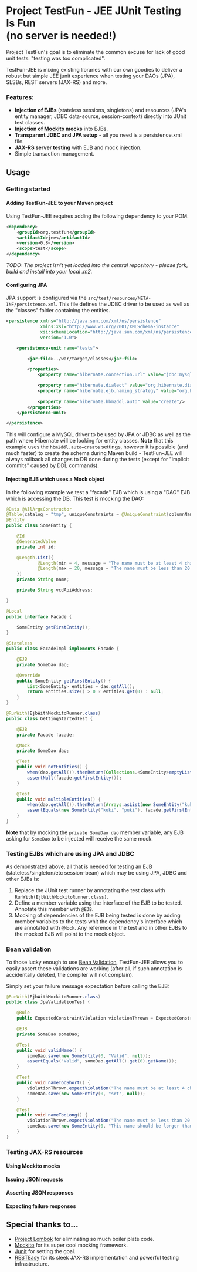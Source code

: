 Project TestFun - JEE JUnit Testing Is Fun<br>(no server is needed!)
================================================================
Project TestFun's goal is to eliminate the common excuse for lack of good unit tests: "testing was too complicated".

TestFun-JEE is mixing existing libraries with our own goodies to deliver a robust but simple JEE junit experience when testing your DAOs (JPA), SLSBs, REST servers (JAX-RS) and more. 

### Features:
* **Injection of EJBs** (stateless sessions, singletons) and resources (JPA's entity manager, JDBC data-source, session-context) directly into JUnit test classes.
* **Injection of [Mockito](http://code.google.com/p/mockito/) mocks** into EJBs.
* **Transparent JDBC and JPA setup** - all you need is a persistence.xml file.
* **JAX-RS server testing** with EJB and mock injection.
* Simple transaction management.

Usage
-----
### Getting started
#### Adding TestFun-JEE to your Maven project
Using TestFun-JEE requires adding the following dependency to your POM:
```XML
<dependency>
    <groupId>org.testfun</groupId>
    <artifactId>jee</artifactId>
    <version>0.8</version>
    <scope>test</scope>
</dependency>
```
*TODO: The project isn't yet loaded into the central repository - please fork, build and install into your local .m2.*
#### Configuring JPA
JPA support is configured via the `src/test/resources/META-INF/persistence.xml`. 
This file defines the JDBC driver to be used as well as the "classes" folder containing the entities.
```xml
<persistence xmlns="http://java.sun.com/xml/ns/persistence"
             xmlns:xsi="http://www.w3.org/2001/XMLSchema-instance"
             xsi:schemaLocation="http://java.sun.com/xml/ns/persistence http://java.sun.com/xml/ns/persistence/persistence_1_0.xsd"
             version="1.0">

    <persistence-unit name="tests">

        <jar-file>../war/target/classes</jar-file>

        <properties>
            <property name="hibernate.connection.url" value="jdbc:mysql://localhost:3306?user=root&amp;password=******"/>

            <property name="hibernate.dialect" value="org.hibernate.dialect.MySQL5InnoDBDialect"/>
            <property name="hibernate.ejb.naming_strategy" value="org.hibernate.cfg.ImprovedNamingStrategy"/>
            
            <property name="hibernate.hbm2ddl.auto" value="create"/>
        </properties>
    </persistence-unit>

</persistence>
```
This will configure a MySQL driver to be used by JPA or JDBC as well as the path where Hibernate will be looking for entity classes.
**Note** that this example uses the `hbm2ddl.auto=create` settings, however it is possible (and much faster) to create the schema during Maven build - TestFun-JEE will always rollback all changes to DB done during the tests (except for "implicit commits" caused by DDL commands).
#### Injecting EJB which uses a Mock object
In the following example we test a "facade" EJB which is using a "DAO" EJB which is accessing the DB. This test is mocking the DAO:
```java
@Data @AllArgsConstructor
@Table(catalog = "tmp", uniqueConstraints = @UniqueConstraint(columnNames = "name"))
@Entity
public class SomeEntity {

    @Id
    @GeneratedValue
    private int id;

    @Length.List({
            @Length(min = 4, message = "The name must be at least 4 character"),
            @Length(max = 20, message = "The name must be less than 20 characters")
    })
    private String name;

    private String vcdApiAddress;

}
```
```java
@Local
public interface Facade {

    SomeEntity getFirstEntity();
}
```
```java
@Stateless
public class FacadeImpl implements Facade {

    @EJB
    private SomeDao dao;

    @Override
    public SomeEntity getFirstEntity() {
        List<SomeEntity> entities = dao.getAll();
        return entities.size() > 0 ? entities.get(0) : null;
    }
}
```
```java
@RunWith(EjbWithMockitoRunner.class)
public class GettingStartedTest {

    @EJB
    private Facade facade;

    @Mock
    private SomeDao dao;

    @Test
    public void notEntities() {
        when(dao.getAll()).thenReturn(Collections.<SomeEntity>emptyList());
        assertNull(facade.getFirstEntity());
    }

    @Test
    public void multipleEntities() {
        when(dao.getAll()).thenReturn(Arrays.asList(new SomeEntity("kuki", "puki")));
        assertEquals(new SomeEntity("kuki", "puki"), facade.getFirstEntity());
    }
}
```
**Note** that by mocking the `private SomeDao dao` member variable, any EJB asking for `SomeDao` to be injected will receive the same mock. 

### Testing EJBs which are using JPA and JDBC
As demonstrated above, all that is needed for testing an EJB (stateless/singleton/etc session-bean) which may be using JPA, JDBC and other EJBs is:

1. Replace the JUnit test runner by annotating the test class with `RunWith(EjbWithMockitoRunner.class)`.
2. Define a member variable using the interface of the EJB to be tested. Annotate this member with `@EJB`.
3. Mocking of dependencies of the EJB being tested is done by adding member variables to the tests whit the dependency's interface which are annotated with `@Mock`. Any reference in the test and in other EJBs to the mocked EJB will point to the mock object.

### Bean validation
To those lucky enough to use [Bean Validation](http://docs.oracle.com/javaee/6/tutorial/doc/gircz.html), TestFun-JEE allows you to easily assert these validations are working (after all, if such annotation is accidentally deleted, the compiler will not complain).

Simply set your failure message expectation before calling the EJB:
```java
@RunWith(EjbWithMockitoRunner.class)
public class JpaValidationTest {

    @Rule
    public ExpectedConstraintViolation violationThrown = ExpectedConstraintViolation.none();

    @EJB
    private SomeDao someDao;

    @Test
    public void validName() {
        someDao.save(new SomeEntity(0, "Valid", null));
        assertEquals("Valid", someDao.getAll().get(0).getName());
    }

    @Test
    public void nameTooShort() {
        violationThrown.expectViolation("The name must be at least 4 character");
        someDao.save(new SomeEntity(0, "srt", null));
    }

    @Test
    public void nameTooLong() {
        violationThrown.expectViolation("The name must be less than 20 characters");
        someDao.save(new SomeEntity(0, "This name should be longer than 20 characters", null));
    }
}
```

### Testing JAX-RS resources
#### Using Mockito mocks
#### Issuing JSON requests
#### Asserting JSON responses
#### Expecting failure responses

Special thanks to...
--------------------
* [Project Lombok](http://projectlombok.org) for eliminating so much boiler plate code.
* [Mockito](http://code.google.com/p/mockito/) for its super cool mocking framework.
* [Junit](http://junit.org/) for setting the goal.
* [RESTEasy](http://www.jboss.org/resteasy) for its sleek JAX-RS implementation and powerful testing infrastructure.
